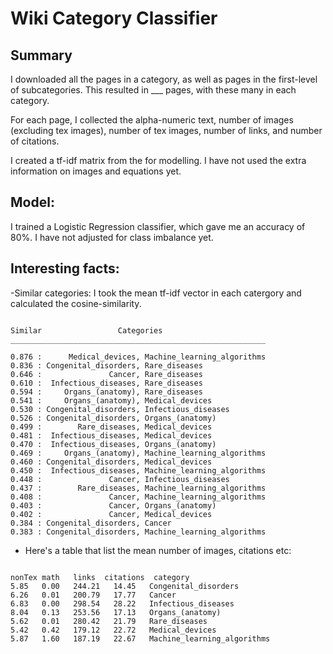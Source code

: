 # Wiki Category Classifier

## Summary
I downloaded all the pages in a category, as well as pages in the first-level of subcategories. This resulted in 
___ pages, with these many in each category. 

For each page, I collected the alpha-numeric text, number of images (excluding tex images), number of tex images, 
number of links, and number of citations. 

I created a tf-idf matrix from the for modelling. I have not used the extra information on images and equations yet. 

## Model:
I trained a Logistic Regression classifier, which gave me an accuracy of 80%. I have not adjusted for class imbalance yet. 


## Interesting facts:

-Similar categories: I took the mean tf-idf vector in each catergory and calculated the cosine-similarity. 

```table

Similar            		Categories
_________________________________________________________

0.876 :      Medical_devices, Machine_learning_algorithms
0.836 : Congenital_disorders, Rare_diseases
0.646 :               Cancer, Rare_diseases
0.610 :  Infectious_diseases, Rare_diseases
0.594 :     Organs_(anatomy), Rare_diseases
0.541 :     Organs_(anatomy), Medical_devices
0.530 : Congenital_disorders, Infectious_diseases
0.526 : Congenital_disorders, Organs_(anatomy)
0.499 :        Rare_diseases, Medical_devices
0.481 :  Infectious_diseases, Medical_devices
0.470 :  Infectious_diseases, Organs_(anatomy)
0.469 :     Organs_(anatomy), Machine_learning_algorithms
0.460 : Congenital_disorders, Medical_devices
0.450 :  Infectious_diseases, Machine_learning_algorithms
0.448 :               Cancer, Infectious_diseases
0.437 :        Rare_diseases, Machine_learning_algorithms
0.408 :               Cancer, Machine_learning_algorithms
0.403 :               Cancer, Organs_(anatomy)
0.402 :               Cancer, Medical_devices
0.384 : Congenital_disorders, Cancer
0.383 : Congenital_disorders, Machine_learning_algorithms

```

- Here's a table that list the mean number of images, citations etc: 
```table

nonTex math   links  citations  category
5.85   0.00   244.21   14.45   Congenital_disorders
6.26   0.01   200.79   17.77   Cancer
6.83   0.00   298.54   28.22   Infectious_diseases
8.04   0.13   253.56   17.13   Organs_(anatomy)
5.62   0.01   280.42   21.79   Rare_diseases
5.42   0.42   179.12   22.72   Medical_devices
5.87   1.60   187.19   22.67   Machine_learning_algorithms

```